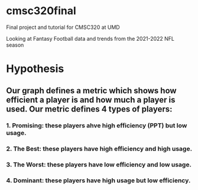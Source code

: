 # cmsc320final

Final project and tutorial for CMSC320 at UMD

Looking at Fantasy Football data and trends from the 2021-2022 NFL season

# Hypothesis 

## Our graph defines a metric which shows how efficient a player is and how much a player is used. Our metric defines 4 types of players:
### 1. Promising: these players ahve high efficiency (PPT) but low usage.
### 2. The Best: these players have high efficiency and high usage.
### 3. The Worst: these players have low efficiency and low usage.
### 4. Dominant: these players have high usage but low efficiency.

